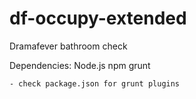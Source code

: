 df-occupy-extended
==================

Dramafever bathroom check


Dependencies:
    Node.js
    npm
    grunt
    
    - check package.json for grunt plugins
  
